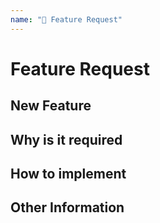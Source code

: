 ```yaml
---
name: "🚀 Feature Request"
---
```


# Feature Request

## New Feature

<!-- Describe the new feature -->

## Why is it required

<!-- What benefit would this feature add -->

## How to implement

<!-- List how the feature could be implemented 

- [ ] step 1
- [ ] step 2
- [ ] step 3

-->

## Other Information

<!-- Other information such as how it could be implemented, examples of it else where etc -->
